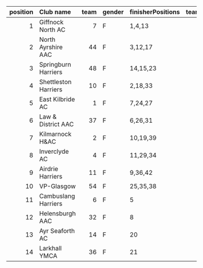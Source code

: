 |   position | Club name            |   team | gender   | finisherPositions   |   teamPoints |   penaltyPoints |   totalPoints |   totalFinishers | Website                               |
|-----------:|:---------------------|-------:|:---------|:--------------------|-------------:|----------------:|--------------:|-----------------:|:--------------------------------------|
|          1 | Giffnock North AC    |      7 | F        | 1,4,13              |           18 |               0 |            18 |                6 | https://www.giffnocknorth.co.uk/      |
|          2 | North Ayrshire AAC   |     44 | F        | 3,12,17             |           32 |               0 |            32 |                5 | https://naathletics.co.uk/            |
|          3 | Springburn Harriers  |     48 | F        | 14,15,23            |           52 |               0 |            52 |                3 | https://www.springburnharriers.co.uk/ |
|          4 | Shettleston Harriers |     10 | F        | 2,18,33             |           53 |               0 |            53 |                3 | http://shettlestonharriers.org.uk/    |
|          5 | East Kilbride AC     |      1 | F        | 7,24,27             |           58 |               0 |            58 |                5 | http://www.ekac.org.uk/               |
|          6 | Law & District AAC   |     37 | F        | 6,26,31             |           63 |               0 |            63 |                5 | http://www.lawaac.co.uk/              |
|          7 | Kilmarnock H&AC      |      2 | F        | 10,19,39            |           68 |               0 |            68 |                3 | http://www.kilmarnockharriers.com/    |
|          8 | Inverclyde AC        |      4 | F        | 11,29,34            |           74 |               0 |            74 |                3 | https://www.inverclydeac.org/         |
|          9 | Airdrie Harriers     |     11 | F        | 9,36,42             |           87 |               0 |            87 |                3 | http://airdrieharriers.org/           |
|         10 | VP-Glasgow           |     54 | F        | 25,35,38            |           98 |               0 |            98 |                4 | https://www.vp-glasgow.com            |
|         11 | Cambuslang Harriers  |      6 | F        | 5                   |            5 |             108 |           113 |                1 | https://cambuslangharriers.org/       |
|         12 | Helensburgh AAC      |     32 | F        | 8                   |            8 |             108 |           116 |                1 | https://www.helensburghaac.com/       |
|         13 | Ayr Seaforth AC      |     14 | F        | 20                  |           20 |             108 |           128 |                1 | https://www.ayrseaforth.co.uk/        |
|         14 | Larkhall YMCA        |     36 | F        | 21                  |           21 |             108 |           129 |                1 | https://www.larkhallymcaharriers.org  |